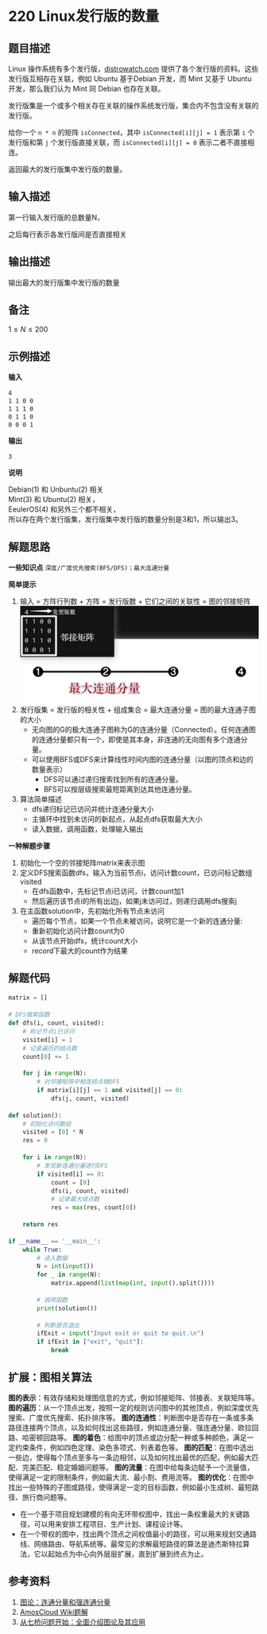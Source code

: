 # 220 Linux发行版的数量
## 题目描述

Linux 操作系统有多个发行版，[distrowatch.com](http://distrowatch.com/) 提供了各个发行版的资料。这些发行版互相存在关联，例如 Ubuntu 基于Debian 开发，而 Mint 又基于 Ubuntu 开发，那么我们认为 Mint 同 Debian 也存在关联。

发行版集是一个或多个相关存在关联的操作系统发行版，集合内不包含没有关联的发行版。

给你一个 `n * n` 的矩阵 `isConnected`，其中 `isConnected[i][j] = 1` 表示第 `i` 个发行版和第 `j` 个发行版直接关联，而 `isConnected[i][j] = 0` 表示二者不直接相连。

返回最大的发行版集中发行版的数量。

## 输入描述

第一行输入发行版的总数量N，

之后每行表示各发行版间是否直接相关

## 输出描述

输出最大的发行版集中发行版的数量

## 备注

$1≤N≤200$

## 示例描述

**输入**
```
4
1 1 0 0
1 1 1 0
0 1 1 0
0 0 0 1
```

**输出**
```
3
```
**说明**

Debian(1) 和 Unbuntu(2) 相关  
Mint(3) 和 Ubuntu(2) 相关，  
EeulerOS(4) 和另外三个都不相关，  
所以存在两个发行版集，发行版集中发行版的数量分别是3和1，所以输出3。
## 解题思路
**一些知识点**
`深度/广度优先搜索(BFS/DFS)；最大连通分量`

**简单提示**
1. 输入 = 方阵行列数 + 方阵 = 发行版数 + 它们之间的关联性 = 图的邻接矩阵
   ![输入分析](images/220-001-sample-analysis.png)
2. 发行版集 = 发行版的相关性 + 组成集合 = 最大连通分量 = 图的最大连通子图的大小
   - 无向图的G的极大连通子图称为G的连通分量（Connected）。任何连通图的连通分量都只有一个，即使是其本身，非连通的无向图有多个连通分量。
   - 可以使用BFS或DFS来计算线性时间内图的连通分量（以图的顶点和边的数量表示）
     - DFS可以通过递归搜索找到所有的连通分量。
     - BFS可以按层级搜索最短距离到达其他连通分量。
3. 算法简单描述
   - dfs递归标记已访问并统计连通分量大小
   - 主循环中找到未访问的新起点，从起点dfs获取最大大小
   - 读入数据，调用函数，处理输入输出

**一种解题步骤**
1. 初始化一个空的邻接矩阵matrix来表示图
2. 定义DFS搜索函数dfs，输入为当前节点i，访问计数count，已访问标记数组visited
   - 在dfs函数中，先标记节点i已访问，计数count加1
   - 然后遍历该节点i的所有出边j，如果j未访问过，则递归调用dfs搜索j
3. 在主函数solution中，先初始化所有节点未访问
   - 遍历每个节点，如果一个节点未被访问，说明它是一个新的连通分量:
   - 重新初始化访问计数count为0
   - 从该节点开始dfs，统计count大小
   - record下最大的count作为结果

## 解题代码

``` python
matrix = []

# DFS搜索函数
def dfs(i, count, visited):
    # 标记节点i已访问
    visited[i] = 1
    # 记录遍历的结点数
    count[0] += 1   
    
    for j in range(N):
        # 对邻接矩阵中相连结点做DFS
        if matrix[i][j] == 1 and visited[j] == 0:
            dfs(j, count, visited)
            
def solution():
    # 初始化访问数组    
    visited = [0] * N  
    res = 0
    
    for i in range(N): 
        # 发现新连通分量进行DFS 
        if visited[i] == 0:
            count = [0]
            dfs(i, count, visited)
            # 记录最大结点数
            res = max(res, count[0])
            
    return res

if __name__ == '__main__':
    while True:
        # 读入数据        
        N = int(input())
        for _ in range(N):
            matrix.append(list(map(int, input().split())))
        
        # 调用函数
        print(solution())
        
        # 判断是否退出
        ifExit = input("Input exit or quit to quit.\n")
        if ifExit in ["exit", "quit"]:
            break
```
## 扩展：图相关算法
**图的表示**：有效存储和处理图信息的方式，例如邻接矩阵、邻接表、关联矩阵等。
**图的遍历**：从一个顶点出发，按照一定的规则访问图中的其他顶点，例如深度优先搜索、广度优先搜索、拓扑排序等。
**图的连通性**：判断图中是否存在一条或多条路径连接两个顶点，以及如何找出这些路径，例如连通分量、强连通分量、欧拉回路、哈密顿回路等。
**图的着色**：给图中的顶点或边分配一种或多种颜色，满足一定约束条件，例如四色定理、染色多项式、列表着色等。
**图的匹配**：在图中选出一些边，使得每个顶点至多与一条边相邻，以及如何找出最优的匹配，例如最大匹配、完美匹配、稳定婚姻问题等。
**图的流量**：在图中给每条边赋予一个流量值，使得满足一定的限制条件，例如最大流、最小割、费用流等。
**图的优化**：在图中找出一些特殊的子图或路径，使得满足一定的目标函数，例如最小生成树、最短路径、旅行商问题等。
- 在一个基于项目规划建模的有向无环带权图中，找出一条权重最大的关键路径，可以用来安排工程项目、生产计划、课程设计等。
- 在一个带权的图中，找出两个顶点之间权值最小的路径，可以用来规划交通路线、网络路由、导航系统等。最常见的求解最短路径的算法是迪杰斯特拉算法，它以起始点为中心向外层层扩展，直到扩展到终点为止。

## 参考资料
1. [图论：连通分量和强连通分量](https://zhuanlan.zhihu.com/p/37792015)
2. [AmosCloud Wiki题解](https://wiki.amoscloud.com/zh/ProgramingPractice/NowCoder/Adecco/Topic0244)
3. [从七桥问题开始：全面介绍图论及其应用](https://zhuanlan.zhihu.com/p/34442520)